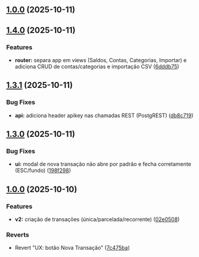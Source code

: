 ## [1.0.0](https://github.com/rwiltgen/MWFinance/compare/v1.4.0...v1.0.0) (2025-10-11)
## [1.4.0](https://github.com/rwiltgen/MWFinance/compare/v1.3.1...v1.4.0) (2025-10-11)

### Features

* **router:** separa app em views (Saldos, Contas, Categorias, Importar) e adiciona CRUD de contas/categorias e importação CSV ([6dddb75](https://github.com/rwiltgen/MWFinance/commit/6dddb75533aa029515404fe075b34df7b81e5941))
## [1.3.1](https://github.com/rwiltgen/MWFinance/compare/v1.3.0...v1.3.1) (2025-10-11)

### Bug Fixes

* **api:** adiciona header apikey nas chamadas REST (PostgREST) ([db8c719](https://github.com/rwiltgen/MWFinance/commit/db8c71906bcbe55d3958e55c1a3e2e4de1e68db4))
## [1.3.0](https://github.com/rwiltgen/MWFinance/compare/v1.2.0...v1.3.0) (2025-10-11)

### Bug Fixes

* **ui:** modal de nova transação não abre por padrão e fecha corretamente (ESC/fundo) ([198f298](https://github.com/rwiltgen/MWFinance/commit/198f2980275c91dfd35fef1fe63958e7967080c5))
## [1.0.0](https://github.com/rwiltgen/MWFinance/compare/7c475ba61844b33fea530fe3f9fead3710c6aaad...v1.0.0) (2025-10-10)

### Features

* **v2:** criação de transações (única/parcelada/recorrente) ([02e0508](https://github.com/rwiltgen/MWFinance/commit/02e05080eb5ca532a0e33100de758ed219bcc462))

### Reverts

* Revert "UX: botão Nova Transação" ([7c475ba](https://github.com/rwiltgen/MWFinance/commit/7c475ba61844b33fea530fe3f9fead3710c6aaad))
